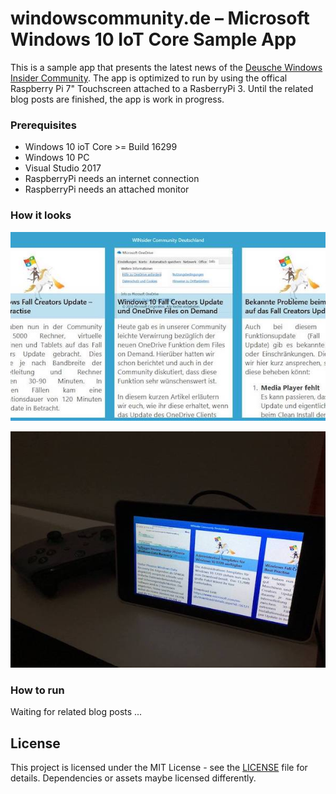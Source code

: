 # windowscommunity.de – Microsoft Windows 10 IoT Core Sample App

This is a sample app that presents the latest news of the [Deusche Windows Insider Community](http://windowscommunity.de). The app is optimized to run by using the offical Raspberry Pi 7" Touchscreen attached to a RasberryPi 3.
Until the related blog posts are finished, the app is work in progress.

### Prerequisites
* Windows 10 ioT Core >= Build 16299
* Windows 10 PC
* Visual Studio 2017
* RaspberryPi needs an internet connection
* RaspberryPi needs an attached monitor


### How it looks

![List view](Docs/list.jpg "List view")

![Device](Docs/device.jpg "Device")

### How to run

Waiting for related blog posts ...

## License

This project is licensed under the MIT License - see the [LICENSE](LICENSE) file for details.
Dependencies or assets maybe licensed differently.